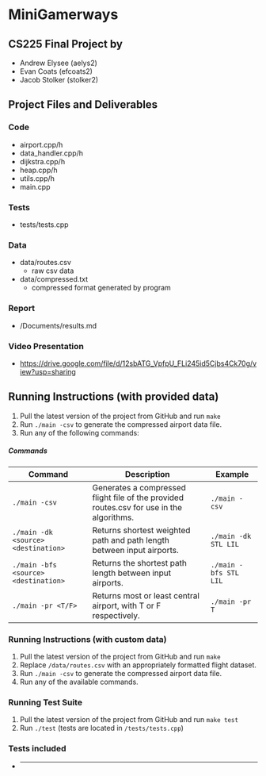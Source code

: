# MiniGamerways
## CS225 Final Project by
- Andrew Elysee (aelys2)
- Evan Coats (efcoats2)
- Jacob Stolker (stolker2)
## Project Files and Deliverables

### Code
- airport.cpp/h
- data_handler.cpp/h
- dijkstra.cpp/h
- heap.cpp/h
- utils.cpp/h
- main.cpp

### Tests
- tests/tests.cpp
### Data
- data/routes.csv
    - raw csv data
- data/compressed.txt
    - compressed format generated by program

### Report
- /Documents/results.md
### Video Presentation
- https://drive.google.com/file/d/12sbATG_VpfpU_FLi245id5Cjbs4Ck70g/view?usp=sharing


## Running Instructions (with provided data)

1. Pull the latest version of the project from GitHub and run `make` 
2. Run `./main -csv` to generate the compressed airport data file.
3. Run any of the following commands:
##### Commands
| Command                            | Description | Example          |
| --------------------- |--------------------------------------- | ------------------------- |
| `./main -csv` | Generates a compressed flight file of the provided routes.csv for use in the algorithms. | `./main -csv` |
| `./main -dk <source> <destination>` | Returns shortest weighted path and path length between input airports. | `./main -dk STL LIL` |
| `./main -bfs <source> <destination>` | Returns the shortest path length between input airports. | `./main -bfs STL LIL` |
| `./main -pr <T/F>` | Returns most or least central airport, with T or F respectively. | `./main -pr T` |
### Running Instructions (with custom data)
1. Pull the latest version of the project from GitHub and run `make` 
2. Replace `/data/routes.csv` with an appropriately formatted flight dataset.
3. Run `./main -csv` to generate the compressed airport data file.
4. Run any of the available commands.

### Running Test Suite
1. Pull the latest version of the project from GitHub and run `make test` 
2. Run `./test` (tests are located in `/tests/tests.cpp`)

### Tests included
- *************